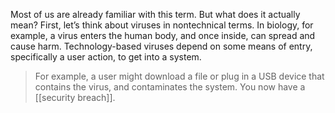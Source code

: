 Most of us are already familiar with this term. But what does it actually mean? First, let’s think about viruses in nontechnical terms. In biology, for example, a virus enters the human body, and once inside, can spread and cause harm. Technology-based viruses depend on some means of entry, specifically a user action, to get into a system. 
>For example, a user might download a file or plug in a USB device that contains the virus, and contaminates the system. You now have a [[security breach]].